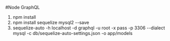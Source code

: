 #Node GraphQL

1. npm install 
2. npm install sequelize mysql2 --save
3. sequelize-auto -h localhost -d graphql -u root -x pass -p 3306  --dialect mysql -c db/sequelize-auto-settings.json -o app/models